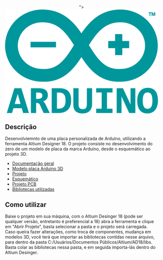 <p align="center">">
  <img src= "/img/arduino-logo.png"
  width="700" heigth="700"><br>
</p>


## Descrição

Desenvolviemnto de uma placa personalizada de Arduino, utilizando a ferramenta Altium Designer 18. O projeto consiste no desenvolvimento do zero de um modelo de placa da marca Arduíno, desde o esquemático ao projeto 3D.

- [Documentação geral](/docs)
- [Modelo placa Arduino 3D](/placa)
- [Projeto](/hw/prj)
- [Esquemático](/hw/sch)
- [Projeto PCB](hw/pcb)
- [Bibliotecas utilizadas](/hw/libs)

## Como utilizar

Baixe o projeto em sua máquina, com o Altium Desinger 18 (pode ser qualquer versão, entretanto é preferencial a 18) abra a ferramenta e clique em "Abrir Projeto", basta selecionar a pasta e o projeto será carregada. Caso queira fazer alterações, como troca de componentes, mudança em modelos 3D, você terá que importar as bibliotecas contidas nesse arquivo, para dentro da pasta C:/Usuários/Documentos Públicos/Altium/AD18/libs. Basta colar as bibliotecas nessa pasta, e em seguida importa-lás dentro do Altium Desinger.
